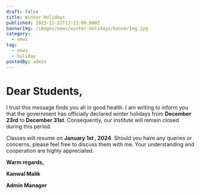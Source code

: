 ```yaml
---
draft: false
title: Winter Holidays
published: 2023-12-22T13:22:00.000Z
bannerImg: /images/news/winter-holidays/bannerImg.jpg
category:
  - news
tag:
  - news
  - holiday
postedBy: admin
---
```

# Dear Students,

I trust this message finds you all in good health. I am writing to inform you that the government has officially declared winter holidays from **December 23rd** to **December 31st**. Consequently, our institute will remain closed during this period.

Classes will resume on **January 1st , 2024**. Should you have any queries or concerns, please feel free to discuss them with me. Your understanding and cooperation are highly appreciated.

**Warm regards,**

**Kanwal Malik**

**Admin Manager**
